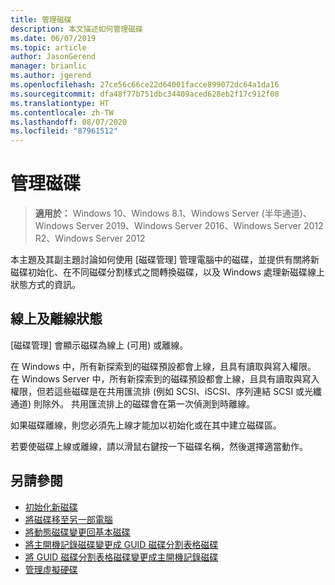 ```yaml
---
title: 管理磁碟
description: 本文描述如何管理磁碟
ms.date: 06/07/2019
ms.topic: article
author: JasonGerend
manager: brianlic
ms.author: jgerend
ms.openlocfilehash: 27ce56c66ce22d64001facce899072dc64a1da16
ms.sourcegitcommit: dfa48f77b751dbc34409aced628eb2f17c912f08
ms.translationtype: HT
ms.contentlocale: zh-TW
ms.lasthandoff: 08/07/2020
ms.locfileid: "87961512"
---
```

# <a name="manage-disks"></a>管理磁碟

> **適用於：** Windows 10、Windows 8.1、Windows Server (半年通道)、Windows Server 2019、Windows Server 2016、Windows Server 2012 R2、Windows Server 2012

本主題及其副主題討論如何使用 [磁碟管理] 管理電腦中的磁碟，並提供有關將新磁碟初始化、在不同磁碟分割樣式之間轉換磁碟，以及 Windows 處理新磁碟線上狀態方式的資訊。

## <a name="online-and-offline-status"></a>線上及離線狀態

[磁碟管理] 會顯示磁碟為線上 (可用) 或離線。

在 Windows 中，所有新探索到的磁碟預設都會上線，且具有讀取與寫入權限。 在 Windows Server 中，所有新探索到的磁碟預設都會上線，且具有讀取與寫入權限，但若這些磁碟是在共用匯流排 (例如 SCSI、iSCSI、序列連結 SCSI 或光纖通道) 則除外。 共用匯流排上的磁碟會在第一次偵測到時離線。

如果磁碟離線，則您必須先上線才能加以初始化或在其中建立磁碟區。

若要使磁碟上線或離線，請以滑鼠右鍵按一下磁碟名稱，然後選擇適當動作。

## <a name="see-also"></a>另請參閱

-   [初始化新磁碟](initialize-new-disks.md)
-   [將磁碟移至另一部電腦](move-disks-to-another-computer.md)
-   [將動態磁碟變更回基本磁碟](change-a-dynamic-disk-back-to-a-basic-disk.md)
-   [將主開機記錄磁碟變更成 GUID 磁碟分割表格磁碟](change-an-mbr-disk-into-a-gpt-disk.md)
-   [將 GUID 磁碟分割表格磁碟變更成主開機記錄磁碟](change-a-gpt-disk-into-an-mbr-disk.md)
-   [管理虛擬硬碟](manage-virtual-hard-disks.md)